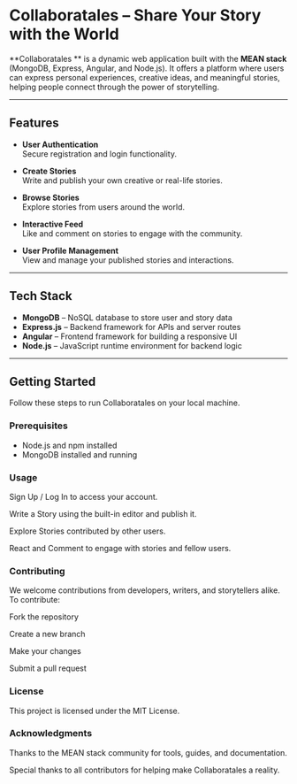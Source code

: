 # Collaboratales – Share Your Story with the World

**Collaboratales ** is a dynamic web application built with the **MEAN stack** (MongoDB, Express, Angular, and Node.js). It offers a platform where users can express personal experiences, creative ideas, and meaningful stories, helping people connect through the power of storytelling.

---

##  Features

- **User Authentication**  
  Secure registration and login functionality.

- **Create Stories**  
  Write and publish your own creative or real-life stories.

- **Browse Stories**  
  Explore stories from users around the world.

- **Interactive Feed**  
  Like and comment on stories to engage with the community.

- **User Profile Management**  
  View and manage your published stories and interactions.

---

## Tech Stack

- **MongoDB** – NoSQL database to store user and story data  
- **Express.js** – Backend framework for APIs and server routes  
- **Angular** – Frontend framework for building a responsive UI  
- **Node.js** – JavaScript runtime environment for backend logic

---

##  Getting Started

Follow these steps to run Collaboratales on your local machine.

###  Prerequisites

- Node.js and npm installed
- MongoDB installed and running

### Usage
Sign Up / Log In to access your account.

Write a Story using the built-in editor and publish it.

Explore Stories contributed by other users.

React and Comment to engage with stories and fellow users.

### Contributing
We welcome contributions from developers, writers, and storytellers alike. To contribute:

Fork the repository

Create a new branch

Make your changes

Submit a pull request

### License
This project is licensed under the MIT License.

### Acknowledgments
Thanks to the MEAN stack community for tools, guides, and documentation.

Special thanks to all contributors for helping make Collaboratales a reality.



